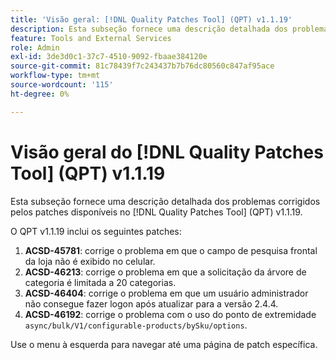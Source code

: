 ```yaml
---
title: 'Visão geral: [!DNL Quality Patches Tool] (QPT) v1.1.19'
description: Esta subseção fornece uma descrição detalhada dos problemas corrigidos pelos patches disponíveis no [!DNL Quality Patches Tool] (QPT) v1.1.19.
feature: Tools and External Services
role: Admin
exl-id: 3de3d0c1-37c7-4510-9092-fbaae384120e
source-git-commit: 81c78439f7c243437b7b76dc80560c847af95ace
workflow-type: tm+mt
source-wordcount: '115'
ht-degree: 0%

---
```


# Visão geral do [!DNL Quality Patches Tool] (QPT) v1.1.19

Esta subseção fornece uma descrição detalhada dos problemas corrigidos pelos patches disponíveis no [!DNL Quality Patches Tool] (QPT) v1.1.19.

O QPT v1.1.19 inclui os seguintes patches:

1. **ACSD-45781**: corrige o problema em que o campo de pesquisa frontal da loja não é exibido no celular.
1. **ACSD-46213**: corrige o problema em que a solicitação da árvore de categoria é limitada a 20 categorias.
1. **ACSD-46404**: corrige o problema em que um usuário administrador não consegue fazer logon após atualizar para a versão 2.4.4.
1. **ACSD-46192**: corrige o problema com o uso do ponto de extremidade `async/bulk/V1/configurable-products/bySku/options`.

Use o menu à esquerda para navegar até uma página de patch específica.

